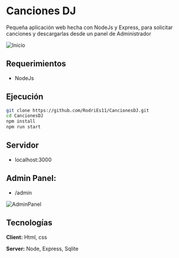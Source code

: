 
# Canciones DJ

Pequeña aplicación web hecha con NodeJs y Express, para solicitar canciones y descargarlas desde un panel de Administrador






![Inicio](https://i.imgur.com/HQrDOfV.png)


## Requerimientos

- NodeJs


## Ejecución


```bash
git clone https://github.com/RodriEs11/CancionesDJ.git
cd CancionesDJ
npm install
npm run start
```

## Servidor
- localhost:3000

## Admin Panel:

- /admin



![AdminPanel](https://i.imgur.com/OZhYeeS.png)

## Tecnologías

**Client:** Html, css

**Server:** Node, Express, Sqlite


